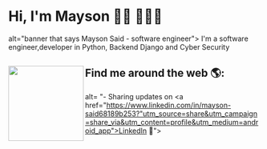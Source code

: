 # Hi, I'm Mayson 👋🏾 👩🏾‍💻

 alt="banner that says Mayson Said - software engineer">
I'm a software engineer,developer in Python, Backend Django and Cyber Security


## Find me around the web 🌎: <a href="https://github.com/sponsors/M0nica"><img align="left" width="150" height="150" src="https://github.com/M0nica/M0nica/blob/main/octomonica/m0nica-octocat-rotating.gif?raw=true"></a>
alt= "- Sharing updates on <a href="https://www.linkedin.com/in/mayson-said68189b253?"utm_source=share&utm_campaign=share_via&utm_content=profile&utm_medium=android_app">LinkedIn</a> 💼">
